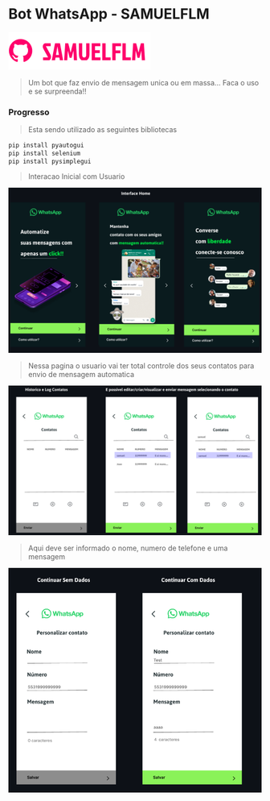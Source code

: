 # Bot WhatsApp - SAMUELFLM

<!---Esses são exemplos. Veja https://shields.io para outras pessoas ou para personalizar este conjunto de escudos. Você pode querer incluir dependências, status do projeto e informações de licença aqui--->

<img src="doc/img/logo.png" alt="logo_samuelflm">

> Um bot que faz envio de mensagem unica ou em massa... Faca o uso e se surpreenda!!

### Progresso

> Esta sendo utilizado as seguintes bibliotecas 

```shell
pip install pyautogui
pip install selenium
pip install pysimplegui
```
> Interacao Inicial com Usuario

<img src="doc//img//Interface Home.png" alt="home">

> Nessa pagina o usuario vai ter total controle dos seus contatos para envio de mensagem automatica

<img src="doc//img//Automacao.png" alt="automacao">


> Aqui deve ser informado o nome, numero de telefone e uma mensagem

<img src="doc//img//Automacao1.png" alt="automacao">
